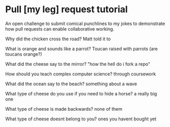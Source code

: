 # Pull [my leg] request tutorial
An open challenge to submit comical punchlines to my jokes to demonstrate how pull requests can enable collaborative working. 

Why did the chicken cross the road? 
Matt told it to

What is orange and sounds like a parrot? 
Toucan raised with parrots (are toucans orange?)

What did the cheese say to the mirror? 
"how the hell do i fork a repo"

How should you teach complex computer science? 
through coursework

What did the ocean say to the beach?
something about a wave

What type of cheese do you use if you need to hide a horse?
a really big one

What type of cheese is made backwards?
none of them

What type of cheese doesnt belong to you?
ones you havent bought yet
